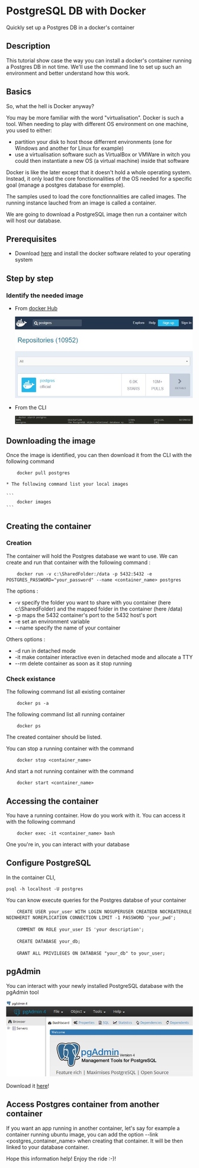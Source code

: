 # PostgreSQL DB with Docker

Quickly set up a Postgres DB in a docker's container

## Description

This tutorial show case the way you can install a docker's container running a Postgres DB in not time.
We'll use the command line to set up such an environment and better understand how this work.

## Basics

So, what the hell is Docker anyway?

You may be more familiar with the word "virtualisation". Docker is such a tool.
When needing to play with different OS environment on one machine, you used to either:

* partition your disk to host those differrent environments (one for Windows and another for Linux for example)
* use a virtualisation software such as VirtualBox or VMWare in witch you could then instantiate a new OS (a virtual machine) inside that software

Docker is like the later except that it doesn't hold a whole operating system. Instead, it only load the core fonctionnalities of the OS needed for a specific goal (manage a postgres database for exemple).

The samples used to load the core fonctionnalities are called images. The running instance lauched from an image is called a container.

We are going to download a PostgreSQL image then run a container witch will host our database.

## Prerequisites

* Download [here](https://www.docker.com/products/docker-desktop "Install for Docker") and install the docker software related to your operating system

## Step by step

### Identify the needed image

* From [docker Hub](https://hub.docker.com/ "Docker Hub")

    ![screenshot_01](docs/img/docker-hub-search-postgres.JPG)

* From the CLI

    ![screenshot_02](docs/img/docker-cli-search-postgres.JPG)

## Downloading the image

Once the image is identified, you can then download it from the CLI with the following command

```
    docker pull postgres
```

    * The following command list your local images

    ```
        docker images
    ```

## Creating the container

### Creation

The container will hold the Postgres database we want to use.
We can create and run that container with the following command :

```
    docker run -v c:\SharedFolder:/data -p 5432:5432 -e POSTGRES_PASSWORD="your_password" --name <container_name> postgres
```

The options :

* -v specify the folder you want to share with you container (here c:\SharedFolder) and the mapped folder in the container (here /data)
* -p maps the 5432 container's port to the 5432 host's port
* -e set an environment variable
* --name specify the name of your container

Others options :

* -d run in detached mode
* -it make container interactive even in detached mode and allocate a TTY
* --rm delete container as soon as it stop running

### Check existance

The following command list all existing container

```
    docker ps -a
```

The following command list all running container

```
    docker ps
```

The created container should be listed.

You can stop a running container with the command

```
    docker stop <container_name>
```

And start a not running container with the command

```
    docker start <container_name>
```

## Accessing the container

You have a running container. How do you work with it.
You can access it with the following command

```
    docker exec -it <container_name> bash
```

One you're in, you can interact with your database

## Configure PostgreSQL

In the container CLI,

```
psql -h localhost -U postgres
```

You can know execute queries for the Postgres databse of your container

```
    CREATE USER your_user WITH LOGIN NOSUPERUSER CREATEDB NOCREATEROLE NOINHERIT NOREPLICATION CONNECTION LIMIT -1 PASSWORD 'your_pwd';

    COMMENT ON ROLE your_user IS 'your description';

    CREATE DATABASE your_db;

    GRANT ALL PRIVILEGES ON DATABASE "your_db" to your_user;
```

## pgAdmin

You can interact with your newly installed PostgreSQL database with the pgAdmin tool

![screenshot_03](docs/img/pgAdmin-interface.JPG)

Download it [here](https://www.pgadmin.org/download/ "pgAdmin download")!

## Access Postgres container from another container

If you want an app running in another container, let's say for example a container running ubuntu image, you can add the option --link <postgres_container_name> when creating that container. It will be then linked to your database container.

Hope this information help! Enjoy the ride :-)!



